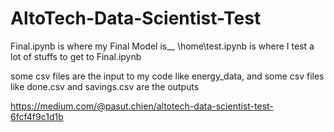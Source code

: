 # AltoTech-Data-Scientist-Test
Final.ipynb is where my Final Model is__
\home\test.ipynb is where I test a lot of stuffs to get to Final.ipynb

some csv files are the input to my code like energy_data, and some csv files like done.csv and savings.csv are the outputs

https://medium.com/@pasut.chien/altotech-data-scientist-test-6fcf4f9c1d1b 
